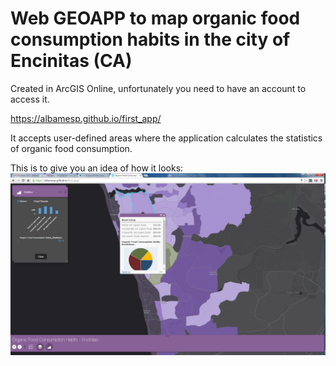 # Web GEOAPP to map organic food consumption habits in the city of Encinitas (CA)

Created in ArcGIS Online, unfortunately you need to have an account to access it.  

https://albamesp.github.io/first_app/ 

It accepts user-defined areas where the application calculates the statistics of organic food consumption. 

This is to give you an idea of how it looks:
![Screenshot WebApp Food Consumption Habits](Screenshot-Webapp.png?raw=true "Screenshot WebApp Food Consumption Habits")
